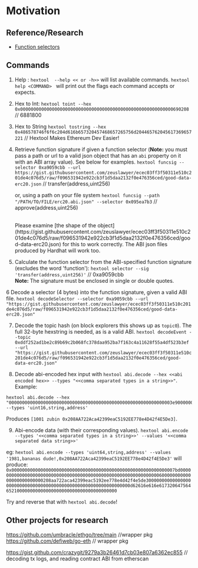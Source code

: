 # Motivation

## Reference/Research

- [Function selectors](<https://medium.com/coinmonks/function-selectors-in-solidity-understanding-and-working-with-them-25e07755e976#:~:text=The%20function%20signature%20is%20derived,myFunction(address%2Cuint256)%20.>)

## Commands

1. Help : `hextool  --help << or -h>>` will list available commands. `hextool help <COMMAND> ` will print out the flags each command accepts or expects.

2. Hex to Int: `hextool toint --hex 0x0000000000000000000000000000000000000000000000000000000000690208` // 6881800

3. Hex to String `hextool tostring --hex 0x486578746f6f6c204d616b657320457468657265756d204465762045617369657221` // Hextool Makes Ethereum Dev Easier!

4. Retrieve function signature if given a function selector (<b>Note: </b> you must pass a path or url to a valid json object that has an `abi` property on it with an ABI array value). See below for examples.
   `hextool funcsig --selector 0xa9059cbb --url https://gist.githubusercontent.com/zeuslawyer/ecec03ff3f50311e510c201de4c076d5/raw/f096531942e922cb3f1d5daa2132f0e476356ced/good-data-erc20.json` // transfer(address,uint256)

   or, using a path on your file system
   `hextool funcsig --path "/PATH/TO/FILE/erc20.abi.json" --selector 0x095ea7b3` // approve(address,uint256)

    <br>
    Please examine [the shape of the object](https://gist.githubusercontent.com/zeuslawyer/ecec03ff3f50311e510c201de4c076d5/raw/f096531942e922cb3f1d5daa2132f0e476356ced/good-data-erc20.json) for this to work correctly. The ABI json files produced by Hardhat will work too.
    <br>

5. Calculate the function selector from the ABI-specified function signature (excludes the word 'function'): `hextool selector --sig 'transfer(address,uint256)'` // 0xa9059cbb
   <br>
   <b>Note: </b> The signature must be enclosed in single or double quotes.
   <br>

6 Decode a selector (4 bytes) into the function signature, given a valid ABI file. `hextool decodeSelector --selector 0xa9059cbb --url "https://gist.githubusercontent.com/zeuslawyer/ecec03ff3f50311e510c201de4c076d5/raw/f096531942e922cb3f1d5daa2132f0e476356ced/good-data-erc20.json"`

7. Decode the topic hash (on block explorers this shows up as `topic0`). The full 32-byte hexstring is needed, as is a valid ABI. `hextool decodeEvent --topic 0xddf252ad1be2c89b69c2b068fc378daa952ba7f163c4a11628f55a4df523b3ef --url "https://gist.githubusercontent.com/zeuslawyer/ecec03ff3f50311e510c201de4c076d5/raw/f096531942e922cb3f1d5daa2132f0e476356ced/good-data-erc20.json"`

8. Decode abi-encoded hex input with `hextool abi.decode --hex <<abi encoded hex>> --types "<<comma separated types in a string>>"`.   
Example:
```
hextool abi.decode --hex "00000000000000000000000000000000000000000000000000000000000003e90000000000000000000000000000000000000000000000000000000000000060000000000000000000000000208aa722aca42399eac5192ee778e4d42f4e5de300000000000000000000000000000000000000000000000000000000000000057a7562696e000000000000000000000000000000000000000000000000000000" --types 'uint16,string,address'
```

Produces `[1001 zubin 0x208AA722Aca42399eaC5192EE778e4D42f4E5De3]`. 


9. Abi-encode data (with their corresponding values). `hextool abi.encode --types '<<comma separated types in a string>>' --values '<<comma separated data string>>'`

eg:   `hextool abi.encode --types 'uint64,string,address' --values '1981,bananas dude!,0x208AA722Aca42399eaC5192EE778e4D42f4E5De3'` 
will produce: `0x00000000000000000000000000000000000000000000000000000000000007bd0000000000000000000000000000000000000000000000000000000000000060000000000000000000000000208aa722aca42399eac5192ee778e4d42f4e5de3000000000000000000000000000000000000000000000000000000000000000d62616e616e617320647564652100000000000000000000000000000000000000`


Try and reverse that with `hextool abi.decode`!

## Other projects for research
https://github.com/umbracle/ethgo/tree/main //wrapper pkg
https://github.com/defiweb/go-eth // wrapper pkg

https://gist.github.com/crazygit/9279a3b26461d7cb03e807a6362ec855 // decoding tx logs, and reading contract ABI from etherscan


